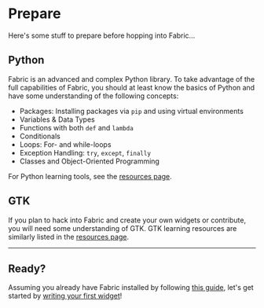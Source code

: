 # Prepare
Here's some stuff to prepare before hopping into Fabric...
## Python
Fabric is an advanced and complex Python library. To take advantage of the full capabilities of Fabric, you should at least know the basics of Python and have some understanding of the following concepts:

- Packages: Installing packages via `pip` and using virtual environments
- Variables & Data Types
- Functions with both `def` and `lambda`
- Conditionals
- Loops: For- and while-loops
- Exception Handling: `try`, `except`, `finally`
- Classes and Object-Oriented Programming

For Python learning tools, see the [resources page](resources.md).

## GTK
If you plan to hack into Fabric and create your own widgets or contribute, you will need some understanding of GTK. GTK learning resources are similarly listed in the [resources page](resources.md).

---
## Ready?
Assuming you already have Fabric installed by following [this guide](installation-guide.md), let's get started by [writing your first widget](first-widget.md)!
